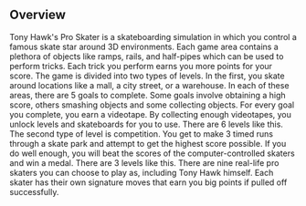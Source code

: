 ## Overview

Tony Hawk's Pro Skater is a skateboarding simulation in which you control a famous skate star around 3D environments. Each game area contains a plethora of objects like ramps, rails, and half-pipes which can be used to perform tricks. Each trick you perform earns you more points for your score. The game is divided into two types of levels. In the first, you skate around locations like a mall, a city street, or a warehouse. In each of these areas, there are 5 goals to complete. Some goals involve obtaining a high score, others smashing objects and some collecting objects. For every goal you complete, you earn a videotape. By collecting enough videotapes, you unlock levels and skateboards for you to use. There are 6 levels like this. The second type of level is competition. You get to make 3 timed runs through a skate park and attempt to get the highest score possible. If you do well enough, you will beat the scores of the computer-controlled skaters and win a medal. There are 3 levels like this. There are nine real-life pro skaters you can choose to play as, including Tony Hawk himself. Each skater has their own signature moves that earn you big points if pulled off successfully.